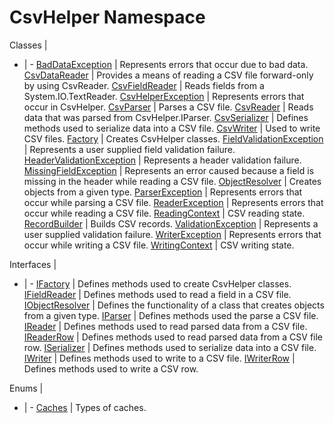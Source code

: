 # CsvHelper Namespace

Classes | &nbsp;
- | -
[BadDataException](/api/csvhelper/baddataexception) | Represents errors that occur due to bad data.
[CsvDataReader](/api/csvhelper/csvdatareader) | Provides a means of reading a CSV file forward-only by using CsvReader.
[CsvFieldReader](/api/csvhelper/csvfieldreader) | Reads fields from a System.IO.TextReader.
[CsvHelperException](/api/csvhelper/csvhelperexception) | Represents errors that occur in CsvHelper.
[CsvParser](/api/csvhelper/csvparser) | Parses a CSV file.
[CsvReader](/api/csvhelper/csvreader) | Reads data that was parsed from CsvHelper.IParser.
[CsvSerializer](/api/csvserializer) | Defines methods used to serialize data into a CSV file.
[CsvWriter](/api/csvhelper/csvwriter) | Used to write CSV files.
[Factory](/api/csvhelper/factory) | Creates CsvHelper classes.
[FieldValidationException](/api/csvhelper/fieldvalidationexception) | Represents a user supplied field validation failure.
[HeaderValidationException](/api/csvhelper/headervalidationexception) | Represents a header validation failure.
[MissingFieldException](/api/csvhelper/missingfieldexception) | Represents an error caused because a field is missing in the header while reading a CSV file.
[ObjectResolver](/api/csvhelper/objectresolver) | Creates objects from a given type.
[ParserException](/api/csvhelper/parserexception) | Represents errors that occur while parsing a CSV file.
[ReaderException](/api/csvhelper/readerexception) | Represents errors that occur while reading a CSV file.
[ReadingContext](/api/csvhelper/readingexception) | CSV reading state.
[RecordBuilder](/api/csvhelper/recordbuilder) | Builds CSV records.
[ValidationException](/api/csvhelper/validationexception) | Represents a user supplied validation failure.
[WriterException](/api/csvhelper/writerexception) | Represents errors that occur while writing a CSV file.
[WritingContext](/api/csvhelper/writingcontext) | CSV writing state.

Interfaces | &nbsp;
- | -
[IFactory](/api/csvhelper/ifactory) | Defines methods used to create CsvHelper classes.
[IFieldReader](/api/csvhelper/ifieldreader) | Defines methods used to read a field in a CSV file.
[IObjectResolver](/api/csvhelper/iobjectresolver) | Defines the functionality of a class that creates objects from a given type.
[IParser](/api/csvhelper/iparser) | Defines methods used the parse a CSV file.
[IReader](/api/csvhelper/ireader) | Defines methods used to read parsed data from a CSV file.
[IReaderRow](/api/csvhelper/ireaderrow) | Defines methods used to read parsed data from a CSV file row.
[ISerializer](/api/csvhelper/iserializer) | Defines methods used to serialize data into a CSV file.
[IWriter](/api/csvhelper/iwriter) | Defines methods used to write to a CSV file.
[IWriterRow](/api/csvhelper/iwriterrow) | Defines methods used to write a CSV row.

Enums | &nbsp;
- | -
[Caches](/api/csvhelper/caches) | Types of caches.
